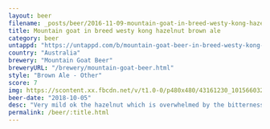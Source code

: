 ```yaml
---
layout: beer
filename: _posts/beer/2016-11-09-mountain-goat-in-breed-westy-kong-hazelnut-brown-ale.md
title: Mountain goat in breed westy kong hazelnut brown ale
category: beer
untappd: "https://untappd.com/b/mountain-goat-beer-in-breed-westy-kong-hazelnut-brown-ale/2723461"
country: "Australia"
brewery: "Mountain Goat Beer"
breweryURL: "/brewery/mountain-goat-beer.html"
style: "Brown Ale - Other"
score: 7
img: https://scontent.xx.fbcdn.net/v/t1.0-0/p480x480/43161230_10156603265618745_3339275714737209344_o.jpg?_nc_cat=103&_nc_ohc=IhCSiiph1nsAQkHB9OqL2dH2gzyqKatxJ9zsN8LYhCot2rmo5U9StnyCA&_nc_ht=scontent.xx&oh=816d8179cb1fd8fda15390c5ca06b966&oe=5E3F615A
beer-date: "2018-10-05"
desc: "Very mild ok the hazelnut which is overwhelmed by the bitterness and slight sourness"
permalink: /beer/:title.html
---
```

